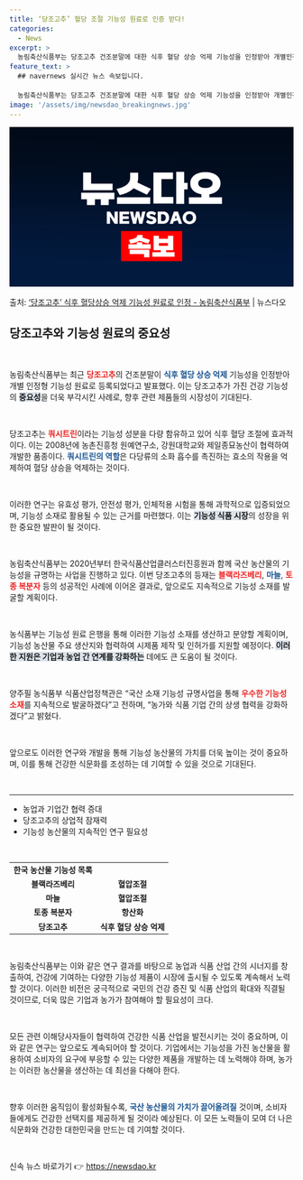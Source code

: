 ```yaml
---
title: ‘당조고추’ 혈당 조절 기능성 원료로 인증 받다!
categories:
  - News
excerpt: >
  농림축산식품부는 당조고추 건조분말에 대한 식후 혈당 상승 억제 기능성을 인정받아 개별인정형 기능성원료(제20…
feature_text: >
  ## navernews 실시간 뉴스 속보입니다.

  농림축산식품부는 당조고추 건조분말에 대한 식후 혈당 상승 억제 기능성을 인정받아 개별인정형 기능성원료(제20…
image: '/assets/img/newsdao_breakingnews.jpg'
---
```


![뉴스다오 속보](/assets/img/newsdao_breakingnews.jpg)

<p>출처: <a href="https://newsdao.kr/2328" rel="dofollow">‘당조고추’ 식후 혈당상승 억제 기능성 원료로 인정 - 농림축산식품부</a> | 뉴스다오</p>

<h2 data-ke-size="size26">당조고추와 기능성 원료의 중요성</h2>

<p data-ke-size="size16">&nbsp;</p>

농림축산식품부는 최근 <b><span style="color: #ee2323;">당조고추</span></b>의 건조분말이 <b><span style="color: #1a5490;">식후 혈당 상승 억제</span></b> 기능성을 인정받아 개별 인정형 기능성 원료로 등록되었다고 발표했다. 이는 당조고추가 가진 건강 기능성의 <b><span style="background-color: #21538527;">중요성</span></b>을 더욱 부각시킨 사례로, 향후 관련 제품들의 시장성이 기대된다. 

<p data-ke-size="size16">&nbsp;</p>

당조고추는 <b><span style="color: #ee2323;">쿼시트린</span></b>이라는 기능성 성분을 다량 함유하고 있어 식후 혈당 조절에 효과적이다. 이는 2008년에 농촌진흥청 원예연구소, 강원대학교와 제일종묘농산이 협력하여 개발한 품종이다. <b><span style="color: #1a5490;">쿼시트린의 역할</span></b>은 다당류의 소화 흡수를 촉진하는 효소의 작용을 억제하여 혈당 상승을 억제하는 것이다. 

<p data-ke-size="size16">&nbsp;</p>

이러한 연구는 유효성 평가, 안전성 평가, 인체적용 시험을 통해 과학적으로 입증되었으며, 기능성 소재로 활용될 수 있는 근거를 마련했다. 이는 <b><span style="background-color: #21538527;">기능성 식품 시장</span></b>의 성장을 위한 중요한 발판이 될 것이다. 

<p data-ke-size="size16">&nbsp;</p>
 
농림축산식품부는 2020년부터 한국식품산업클러스터진흥원과 함께 국산 농산물의 기능성을 규명하는 사업을 진행하고 있다. 이번 당조고추의 등재는 <b><span style="color: #ee2323;">블랙라즈베리</span></b>, <b><span style="color: #1a5490;">마늘</span></b>, <b><span style="color: #ee2323;">토종 복분자</span></b> 등의 성공적인 사례에 이어온 결과로, 앞으로도 지속적으로 기능성 소재를 발굴할 계획이다.

<p data-ke-size="size16">&nbsp;</p>

농식품부는 기능성 원료 은행을 통해 이러한 기능성 소재를 생산하고 분양할 계획이며, 기능성 농산물 주요 생산지와 협력하여 시제품 제작 및 인허가를 지원할 예정이다. <b><span style="background-color: #21538527;">이러한 지원은 기업과 농업 간 연계를 강화하는</span></b> 데에도 큰 도움이 될 것이다. 

<p data-ke-size="size16">&nbsp;</p>

양주필 농식품부 식품산업정책관은 “국산 소재 기능성 규명사업을 통해 <b><span style="color: #ee2323;">우수한 기능성 소재</span></b>를 지속적으로 발굴하겠다”고 전하며, “농가와 식품 기업 간의 상생 협력을 강화하겠다”고 밝혔다. 

<p data-ke-size="size16">&nbsp;</p>

앞으로도 이러한 연구와 개발을 통해 기능성 농산물의 가치를 더욱 높이는 것이 중요하며, 이를 통해 건강한 식문화를 조성하는 데 기여할 수 있을 것으로 기대된다. 

<p data-ke-size="size16">&nbsp;</p>

<hr>

<ul>
  <li>농업과 기업간 협력 증대</li>
  <li>당조고추의 상업적 잠재력</li>
  <li>기능성 농산물의 지속적인 연구 필요성</li>
</ul>

<p data-ke-size="size16">&nbsp;</p>

<table>
  <tr>
    <td style="text-align: center; height: 17px;"><b>한국 농산물 기능성 목록</b></td>
  </tr>
  <tr>
    <td style="text-align: center; height: 17px;"><b>블랙라즈베리</b></td>
    <td style="text-align: center; height: 17px;"><b>혈압조절</b></td>
  </tr>
  <tr>
    <td style="text-align: center; height: 17px;"><b>마늘</b></td>
    <td style="text-align: center; height: 17px;"><b>혈압조절</b></td>
  </tr>
  <tr>
    <td style="text-align: center; height: 17px;"><b>토종 복분자</b></td>
    <td style="text-align: center; height: 17px;"><b>항산화</b></td>
  </tr>
  <tr>
    <td style="text-align: center; height: 17px;"><b>당조고추</b></td>
    <td style="text-align: center; height: 17px;"><b>식후 혈당 상승 억제</b></td>
  </tr>
</table>

<p data-ke-size="size16">&nbsp;</p>

농림축산식품부는 이와 같은 연구 결과를 바탕으로 농업과 식품 산업 간의 시너지를 창출하여, 건강에 기여하는 다양한 기능성 제품이 시장에 출시될 수 있도록 계속해서 노력할 것이다. 이러한 비전은 궁극적으로 국민의 건강 증진 및 식품 산업의 확대와 직결될 것이므로, 더욱 많은 기업과 농가가 참여해야 할 필요성이 크다. 

<p data-ke-size="size16">&nbsp;</p>

모든 관련 이해당사자들이 협력하여 건강한 식품 산업을 발전시키는 것이 중요하며, 이와 같은 연구는 앞으로도 계속되어야 할 것이다. 기업에서는 기능성을 가진 농산물을 활용하여 소비자의 요구에 부응할 수 있는 다양한 제품을 개발하는 데 노력해야 하며, 농가는 이러한 농산물을 생산하는 데 최선을 다해야 한다. 

<p data-ke-size="size16">&nbsp;</p>

향후 이러한 움직임이 활성화될수록, <b><span style="color: #1a5490;">국산 농산물의 가치가 끌어올려질</span></b> 것이며, 소비자들에게도 건강한 선택지를 제공하게 될 것이라 예상된다. 이 모든 노력들이 모여 더 나은 식문화와 건강한 대한민국을 만드는 데 기여할 것이다. 

<p data-ke-size="size16">&nbsp;</p> 

신속 뉴스 바로가기 👉 <a href="https://newsdao.kr" rel="dofollow">https://newsdao.kr</a>


